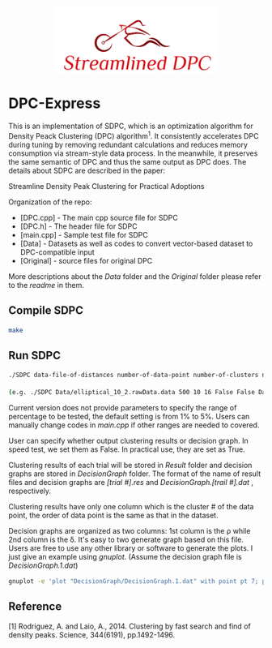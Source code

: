 <p align="center">
  <img src="SDPC_logo.png" alt="drawing" width="320" />
</p>

# DPC-Express
This is an implementation of SDPC, which is an optimization algorithm for Density Peack Clustering (DPC) algorithm<sup>1</sup>. It consistently accelerates DPC during tuning by removing redundant calculations and reduces memory consumption via stream-style data process. In the meanwhile, it preserves the same semantic of DPC and thus the same output as DPC does. The details about SDPC are described in the paper:

Streamline Density Peak Clustering for Practical Adoptions

Organization of the repo:

* [DPC.cpp] - The main cpp source file for SDPC
* [DPC.h] - The header file for SDPC
* [main.cpp] - Sample test file for SDPC
* [Data] - Datasets as well as codes to convert vector-based dataset to DPC-compatible input
* [Original] - source files for original DPC

More descriptions about the _Data_ folder and the _Original_ folder please refer to the _readme_ in them.

## Compile SDPC
```Bash
make
```

## Run SDPC
```Bash
./SDPC data-file-of-distances number-of-data-point number-of-clusters number-of-dc output-clustering-results: True or False output-decision-graphs: True or False data-file-of-data points dimension-of-data-point

(e.g. ./SDPC Data/elliptical_10_2.rawData.data 500 10 16 False False Data/elliptical_10_2.rawData 2)
```
Current version does not provide parameters to specify the range of percentage to be tested, the default setting is from 1% to 5%. Users can manually change codes in _main.cpp_ if other ranges are needed to covered. 

User can specify whether output clustering results or decision graph. In speed test, we set them as False. In practical use, they are set as True.

Clustering results of each trial will be stored in _Result_ folder and decision graphs are stored in _DecisionGraph_ folder. The format of the name of result files and decision graphs are _[trial #].res_ and _DecisionGraph.[trail #].dat_ , respectively.

Clustering results have only one column which is the cluster # of the data point, the order of data point is the same as that in the dataset.

Decision graphs are organized as two columns: 1st column is the ρ while 2nd column is the δ. It's easy to two generate graph based on this file. Users are free to use any other library or software to generate the plots. I just give an example using _gnuplot_. (Assume the decision graph file is _DecisionGraph.1.dat_)

```Bash
gnuplot -e 'plot "DecisionGraph/DecisionGraph.1.dat" with point pt 7; pause -1'
```

## Reference
[1] Rodriguez, A. and Laio, A., 2014. Clustering by fast search and find of density peaks. Science, 344(6191), pp.1492-1496.
